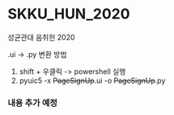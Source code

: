 # SKKU_HUN_2020
성균관대 음취헌 2020

.ui -> .py 변환 방법
1. shift + 우클릭 -> powershell 실행
2. pyuic5 -x ~~PageSignUp~~.ui -o ~~PageSignUp~~.py

### 내용 추가 예정
